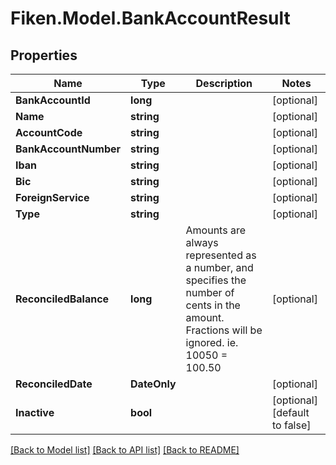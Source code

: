 # Fiken.Model.BankAccountResult

## Properties

Name | Type | Description | Notes
------------ | ------------- | ------------- | -------------
**BankAccountId** | **long** |  | [optional] 
**Name** | **string** |  | [optional] 
**AccountCode** | **string** |  | [optional] 
**BankAccountNumber** | **string** |  | [optional] 
**Iban** | **string** |  | [optional] 
**Bic** | **string** |  | [optional] 
**ForeignService** | **string** |  | [optional] 
**Type** | **string** |  | [optional] 
**ReconciledBalance** | **long** | Amounts are always represented as a number, and specifies the number of cents in the amount. Fractions will be ignored. ie. 10050 &#x3D; 100.50 | [optional] 
**ReconciledDate** | **DateOnly** |  | [optional] 
**Inactive** | **bool** |  | [optional] [default to false]

[[Back to Model list]](../../README.md#documentation-for-models) [[Back to API list]](../../README.md#documentation-for-api-endpoints) [[Back to README]](../../README.md)

